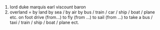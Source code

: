 01. lord
    duke
    marquis
    earl
    viscount
    baron
02. overland
    = by land
    by sea / by air
    by bus / train / car / ship / boat / plane etc.
    on foot
    drive (from...) to
    fly (from ...) to 
    sail (from ...) to
    take a bus / taxi / train / ship / boat / plane ect.


